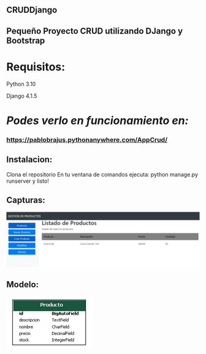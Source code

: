 ## CRUDDjango

## Pequeño Proyecto CRUD utilizando DJango y Bootstrap

# Requisitos: 

Python 3.10

Django 4.1.5

# *Podes verlo en funcionamiento en:*

### https://pablobrajus.pythonanywhere.com/AppCrud/

## Instalacion:

Clona el repositorio 
En tu ventana de comandos ejecuta:
python manage.py runserver y listo!

## Capturas:

![Imagen1](https://github.com/pablobrajus/imagenes/blob/main/Captura1.PNG?raw=true)



## Modelo:

![Imagen2](https://github.com/pablobrajus/imagenes/blob/main/modelos.png?raw=true)
